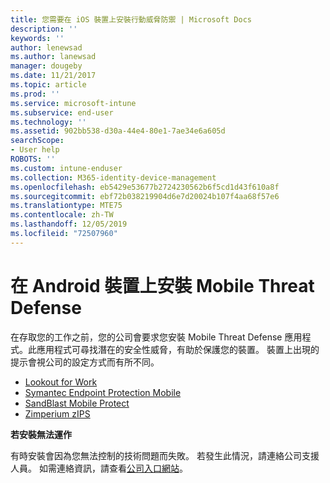 ```yaml
---
title: 您需要在 iOS 裝置上安裝行動威脅防禦 | Microsoft Docs
description: ''
keywords: ''
author: lenewsad
ms.author: lanewsad
manager: dougeby
ms.date: 11/21/2017
ms.topic: article
ms.prod: ''
ms.service: microsoft-intune
ms.subservice: end-user
ms.technology: ''
ms.assetid: 902bb538-d30a-44e4-80e1-7ae34e6a605d
searchScope:
- User help
ROBOTS: ''
ms.custom: intune-enduser
ms.collection: M365-identity-device-management
ms.openlocfilehash: eb5429e53677b2724230562b6f5cd1d43f610a8f
ms.sourcegitcommit: ebf72b038219904d6e7d20024b107f4aa68f57e6
ms.translationtype: MTE75
ms.contentlocale: zh-TW
ms.lasthandoff: 12/05/2019
ms.locfileid: "72507960"
---
```

# <a name="install-mobile-threat-defense-on-your-android-device"></a>在 Android 裝置上安裝 Mobile Threat Defense

在存取您的工作之前，您的公司會要求您安裝 Mobile Threat Defense 應用程式。此應用程式可尋找潛在的安全性威脅，有助於保護您的裝置。 裝置上出現的提示會視公司的設定方式而有所不同。

* [Lookout for Work](you-are-prompted-to-install-lookout-for-work-android.md)
* [Symantec Endpoint Protection Mobile](you-are-prompted-to-install-skycure-android.md)
* [SandBlast Mobile Protect](you-are-prompted-to-install-sandblast-android.md)
* [Zimperium zIPS](you-are-prompted-to-install-zips-android.md)

**若安裝無法運作**

有時安裝會因為您無法控制的技術問題而失敗。 若發生此情況，請連絡公司支援人員。 如需連絡資訊，請查看[公司入口網站](https://go.microsoft.com/fwlink/?linkid=2010980)。
